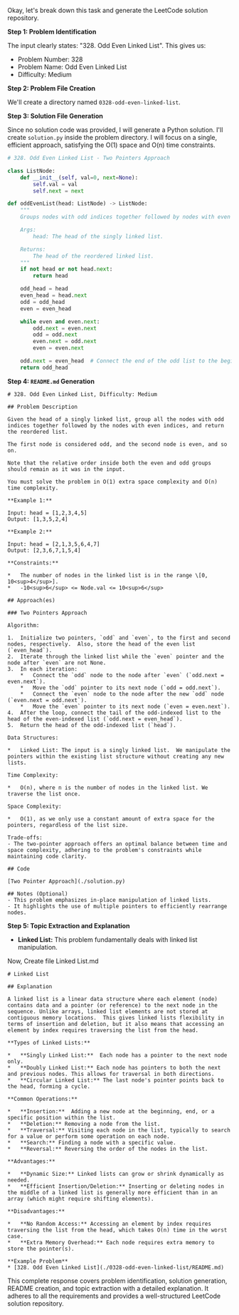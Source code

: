 Okay, let's break down this task and generate the LeetCode solution repository.

**Step 1: Problem Identification**

The input clearly states: "328. Odd Even Linked List".  This gives us:

*   Problem Number: 328
*   Problem Name: Odd Even Linked List
*   Difficulty: Medium

**Step 2: Problem File Creation**

We'll create a directory named `0328-odd-even-linked-list`.

**Step 3: Solution File Generation**

Since no solution code was provided, I will generate a Python solution.  I'll create `solution.py` inside the problem directory.  I will focus on a single, efficient approach, satisfying the O(1) space and O(n) time constraints.

```python
# 328. Odd Even Linked List - Two Pointers Approach

class ListNode:
    def __init__(self, val=0, next=None):
        self.val = val
        self.next = next

def oddEvenList(head: ListNode) -> ListNode:
    """
    Groups nodes with odd indices together followed by nodes with even indices.

    Args:
        head: The head of the singly linked list.

    Returns:
        The head of the reordered linked list.
    """
    if not head or not head.next:
        return head

    odd_head = head
    even_head = head.next
    odd = odd_head
    even = even_head

    while even and even.next:
        odd.next = even.next
        odd = odd.next
        even.next = odd.next
        even = even.next

    odd.next = even_head  # Connect the end of the odd list to the beginning of the even list
    return odd_head

```
**Step 4: `README.md` Generation**
```
# 328. Odd Even Linked List, Difficulty: Medium

## Problem Description

Given the head of a singly linked list, group all the nodes with odd indices together followed by the nodes with even indices, and return the reordered list.

The first node is considered odd, and the second node is even, and so on.

Note that the relative order inside both the even and odd groups should remain as it was in the input.

You must solve the problem in O(1) extra space complexity and O(n) time complexity.

**Example 1:**

Input: head = [1,2,3,4,5]
Output: [1,3,5,2,4]

**Example 2:**

Input: head = [2,1,3,5,6,4,7]
Output: [2,3,6,7,1,5,4]

**Constraints:**

*   The number of nodes in the linked list is in the range \[0, 10<sup>4</sup>].
*   -10<sup>6</sup> <= Node.val <= 10<sup>6</sup>

## Approach(es)

### Two Pointers Approach

Algorithm:

1.  Initialize two pointers, `odd` and `even`, to the first and second nodes, respectively.  Also, store the head of the even list (`even_head`).
2.  Iterate through the linked list while the `even` pointer and the node after `even` are not None.
3.  In each iteration:
    *   Connect the `odd` node to the node after `even` (`odd.next = even.next`).
    *   Move the `odd` pointer to its next node (`odd = odd.next`).
    *   Connect the `even` node to the node after the new `odd` node (`even.next = odd.next`).
    *   Move the `even` pointer to its next node (`even = even.next`).
4.  After the loop, connect the tail of the odd-indexed list to the head of the even-indexed list (`odd.next = even_head`).
5.  Return the head of the odd-indexed list (`head`).

Data Structures:

*   Linked List: The input is a singly linked list.  We manipulate the pointers within the existing list structure without creating any new lists.

Time Complexity:

*   O(n), where n is the number of nodes in the linked list. We traverse the list once.

Space Complexity:

*   O(1), as we only use a constant amount of extra space for the pointers, regardless of the list size.

Trade-offs:
- The two-pointer approach offers an optimal balance between time and space complexity, adhering to the problem's constraints while maintaining code clarity.

## Code

[Two Pointer Approach](./solution.py)

## Notes (Optional)
- This problem emphasizes in-place manipulation of linked lists.
- It highlights the use of multiple pointers to efficiently rearrange nodes.

```
**Step 5: Topic Extraction and Explanation**

*   **Linked List:** This problem fundamentally deals with linked list manipulation.

Now, Create file Linked List.md
```
# Linked List

## Explanation

A linked list is a linear data structure where each element (node) contains data and a pointer (or reference) to the next node in the sequence. Unlike arrays, linked list elements are not stored at contiguous memory locations.  This gives linked lists flexibility in terms of insertion and deletion, but it also means that accessing an element by index requires traversing the list from the head.

**Types of Linked Lists:**

*   **Singly Linked List:**  Each node has a pointer to the next node only.
*   **Doubly Linked List:** Each node has pointers to both the next and previous nodes. This allows for traversal in both directions.
*   **Circular Linked List:** The last node's pointer points back to the head, forming a cycle.

**Common Operations:**

*   **Insertion:**  Adding a new node at the beginning, end, or a specific position within the list.
*   **Deletion:** Removing a node from the list.
*   **Traversal:** Visiting each node in the list, typically to search for a value or perform some operation on each node.
*   **Search:** Finding a node with a specific value.
*   **Reversal:** Reversing the order of the nodes in the list.

**Advantages:**

*   **Dynamic Size:** Linked lists can grow or shrink dynamically as needed.
*   **Efficient Insertion/Deletion:** Inserting or deleting nodes in the middle of a linked list is generally more efficient than in an array (which might require shifting elements).

**Disadvantages:**

*   **No Random Access:** Accessing an element by index requires traversing the list from the head, which takes O(n) time in the worst case.
*   **Extra Memory Overhead:** Each node requires extra memory to store the pointer(s).

**Example Problem**
* [328. Odd Even Linked List](./0328-odd-even-linked-list/README.md)
```
This complete response covers problem identification, solution generation, README creation, and topic extraction with a detailed explanation. It adheres to all the requirements and provides a well-structured LeetCode solution repository.
